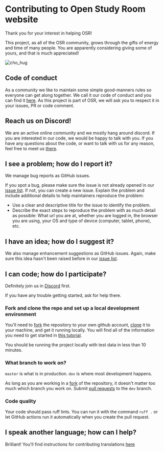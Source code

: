 # Contributing to Open Study Room website

Thank you for your interest in helping OSR!

This project, as all of the OSR community, grows through the gifts of energy and time of many people.
You are apparently considering giving some of yours, and that is much appreciated!

![cho_hug](https://cdn.discordapp.com/attachments/430062036903395329/444192620504416268/WroCzKKKj7o.png)

## Code of conduct
As a community we like to maintain some simple good-manners rules so everyone can get along together.
We call it our code of conduct and you can find it [here](https://openstudyroom.org/code-conduct/).
As this project is part of OSR, we will ask you to respect it in your issues, PR or code comment.

## Reach us on Discord!
We are an active online community and we mostly hang around discord.
If you are interested in our code, we would be happy to talk with you.
If you have any questions about the code, or want to talk with us for any reason, feel free to meet us [there](https://discord.gg/7sbMHyC).

## I see a problem; how do I report it?
We manage bug reports as GitHub issues.

If you spot a bug, please make sure the issue is not already opened in our [issue list](https://github.com/climu/openstudyroom/issues?q=is%3Aissue+is%3Aopen+label%3Abug).
If not, you can create a new issue.
Explain the problem and include additional details to help maintainers reproduce the problem:
* Use a clear and descriptive title for the issue to identify the problem.
* Describe the exact steps to reproduce the problem with as much detail as possible: What url you are at, whether you are logged in, the browser you are using, your OS and type of device (computer, tablet, phone), etc.

## I have an idea; how do I suggest it?
We also manage enhancement suggestions as GitHub issues.
Again, make sure this idea hasn't been raised before in our [issue list](https://github.com/climu/openstudyroom/issues?q=is%3Aissue+is%3Aopen+label%3Aenhancement).

## I can code; how do I participate?

Definitely join us in [Discord](https://discord.gg/7sbMHyC) first.

If you have any trouble getting started, ask for help there.

### Fork and clone the repo and set up a local development environment
You'll need to [fork](https://help.github.com/articles/fork-a-repo/) the repository to your own github account, [clone](https://help.github.com/articles/cloning-a-repository/) it to your machine, and get it running locally.
You will find all of the information you need to get started in [this tutorial](/docs/getting_started.md).

You should be running the project locally with test data in less than 10 minutes.

### What branch to work on?
`master` is what is in production.
`dev` is where most development happens.

As long as you are working in a [fork](https://help.github.com/articles/fork-a-repo/) of the repository, it doesn't matter too much which branch you work on.
Submit [pull requests](https://help.github.com/articles/creating-a-pull-request/) to the `dev` branch.

### Code quality
Your code should pass ruff lints.
You can run it with the command `ruff .` or let GitHub actions run it automatically when you create the pull request.

## I speak another language; how can I help?

Brilliant! You'll find instructions for contributing translations [here](/docs/translation.md)

